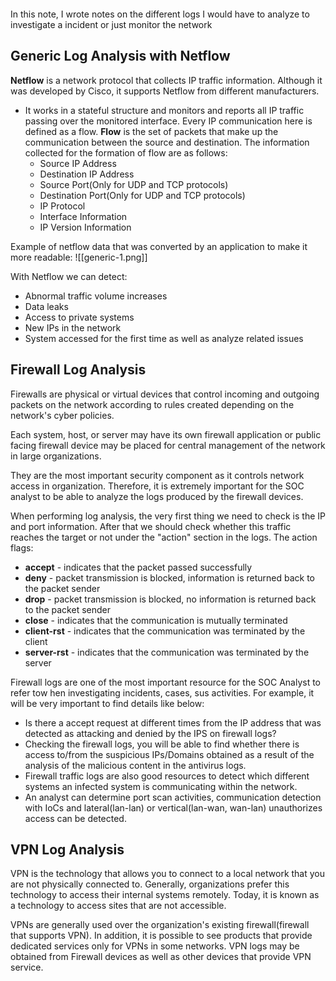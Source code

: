 ```toc
```
In this note, I wrote notes on the different logs I would have to analyze to investigate a incident or just monitor the network
## Generic Log Analysis with Netflow
**Netflow** is a network protocol that collects IP traffic information. Although it was developed by Cisco, it supports Netflow from different manufacturers. 

- It works in a stateful structure and monitors and reports all IP traffic passing over the monitored interface. Every IP communication here is defined as a flow. **Flow** is the set of packets that make up the communication between the source and destination. The information collected for the formation of flow are as follows:
	- Source IP Address
	- Destination IP Address
	- Source Port(Only for UDP and TCP protocols)
	- Destination Port(Only for UDP and TCP protocols)
	- IP Protocol
	- Interface Information
	- IP Version Information

Example of netflow data that was converted by an application to make it more readable:
![[generic-1.png]]

With Netflow we can detect:
- Abnormal traffic volume increases
- Data leaks
- Access to private systems
- New IPs in the network
- System accessed for the first time as well as analyze related issues

## Firewall Log Analysis
Firewalls are physical or virtual devices that control incoming and outgoing packets on the network according to rules created depending on the network's cyber policies. 

Each system, host, or server may have its own firewall application or public facing firewall device may be placed for central management of the network in large organizations.

They are the most important security component as it controls network access in organization. Therefore, it is extremely important for the SOC analyst to be able to analyze the logs produced by the firewall devices.

When performing log analysis, the very first thing we need to check is the IP and port information. After that we should check whether this traffic reaches the target or not under the "action" section in the logs.  The action flags:
- **accept** - indicates that the packet passed successfully
- **deny** - packet transmission is blocked, information is returned back to the packet sender
- **drop** - packet transmission is blocked, no information is returned back to the packet sender
- **close** - indicates that the communication is mutually terminated
- **client-rst** - indicates that the communication was terminated by the client
- **server-rst** - indicates that the communication was terminated by the server

Firewall logs are one of the most important resource for the SOC Analyst to refer tow hen investigating incidents, cases, sus activities. For example, it will be very important to find details like below:

- Is there a accept request at different times from the IP address that was detected as attacking and denied by the IPS on firewall logs?
- Checking the firewall logs, you will be able to find whether there is access to/from the suspicious IPs/Domains obtained as a result of the analysis of the malicious content in the antivirus logs.
- Firewall traffic logs are also good resources to detect which different systems an infected system is communicating within the network.
- An analyst can determine port scan activities, communication detection with IoCs and lateral(lan-lan) or vertical(lan-wan, wan-lan) unauthorizes access can be detected.

## VPN Log Analysis

VPN is the technology that allows you to connect to a local network that you are not physically connected to. Generally, organizations prefer this technology to access their internal systems remotely. Today, it is known as a technology to access sites that are not accessible. 


VPNs are generally used over the organization's existing firewall(firewall that supports VPN). In addition, it is possible to see products that provide dedicated services only for VPNs in some networks. VPN logs may be obtained from Firewall devices as well as other devices that provide VPN service. 